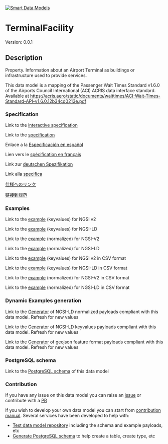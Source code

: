 [![Smart Data Models](https://smartdatamodels.org/wp-content/uploads/2022/01/SmartDataModels_logo.png "Logo")](https://smartdatamodels.org)
# TerminalFacility
Version: 0.0.1

## Description 

Property. Information about an Airport Terminal as buildings or infrastructure used to provide services.

This data model is a mapping of the Passenger Wait Times Standard v1.6.0 of the Airports Council International (ACI) ACRIS data interface standard. Available at https://acris.aero/static/documents/waittimes/ACI-Wait-Times-Standard-API-v1.6.0.12b34cd0213e.pdf
### Specification

Link to the [interactive specification](https://swagger.lab.fiware.org/?url=https://smart-data-models.github.io/dataModel.ACRIS/TerminalFacility/swagger.yaml)

Link to the [specification](https://github.com/smart-data-models/dataModel.ACRIS/blob/master/TerminalFacility/doc/spec.md)

Enlace a la [Especificación en español](https://github.com/smart-data-models/dataModel.ACRIS/blob/master/TerminalFacility/doc/spec_ES.md)

Lien vers le [spécification en français](https://github.com/smart-data-models/dataModel.ACRIS/blob/master/TerminalFacility/doc/spec_FR.md)

Link zur [deutschen Spezifikation](https://github.com/smart-data-models/dataModel.ACRIS/blob/master/TerminalFacility/doc/spec_DE.md)

Link alla [specifica](https://github.com/smart-data-models/dataModel.ACRIS/blob/master/TerminalFacility/doc/spec_IT.md)

[仕様へのリンク](https://github.com/smart-data-models/dataModel.ACRIS/blob/master/TerminalFacility/doc/spec_JA.md)

[链接到规范](https://github.com/smart-data-models/dataModel.ACRIS/blob/master/TerminalFacility/doc/spec_ZH.md)
### Examples

Link to the [example](https://smart-data-models.github.io/dataModel.ACRIS/TerminalFacility/examples/example.json) (keyvalues) for NGSI v2

Link to the [example](https://smart-data-models.github.io/dataModel.ACRIS/TerminalFacility/examples/example.jsonld) (keyvalues) for NGSI-LD

Link to the [example](https://smart-data-models.github.io/dataModel.ACRIS/TerminalFacility/examples/example-normalized.json) (normalized) for NGSI-V2

Link to the [example](https://smart-data-models.github.io/dataModel.ACRIS/TerminalFacility/examples/example-normalized.jsonld) (normalized) for NGSI-LD

Link to the [example](https://github.com/smart-data-models/dataModel.ACRIS/blob/master/TerminalFacility/examples/example.json.csv) (keyvalues) for NGSI v2 in CSV format

Link to the [example](https://github.com/smart-data-models/dataModel.ACRIS/blob/master/TerminalFacility/examples/example.jsonld.csv) (keyvalues) for NGSI-LD in CSV format

Link to the [example](https://github.com/smart-data-models/dataModel.ACRIS/blob/master/TerminalFacility/examples/example-normalized.json.csv) (normalized) for NGSI-V2 in CSV format

Link to the [example](https://github.com/smart-data-models/dataModel.ACRIS/blob/master/TerminalFacility/examples/example-normalized.jsonld.csv) (normalized) for NGSI-LD in CSV format
### Dynamic Examples generation

Link to the [Generator](https://smartdatamodels.org/extra/ngsi-ld_generator.php?schemaUrl=https://raw.githubusercontent.com/smart-data-models/dataModel.ACRIS/master/TerminalFacility/schema.json&email=info@smartdatamodels.org) of NGSI-LD normalized payloads compliant with this data model. Refresh for new values

Link to the [Generator](https://smartdatamodels.org/extra/ngsi-ld_generator_keyvalues.php?schemaUrl=https://raw.githubusercontent.com/smart-data-models/dataModel.ACRIS/master/TerminalFacility/schema.json&email=info@smartdatamodels.org) of NGSI-LD keyvalues payloads compliant with this data model. Refresh for new values

Link to the [Generator](https://smartdatamodels.org/extra/geojson_features_generator.php?schemaUrl=https://raw.githubusercontent.com/smart-data-models/dataModel.ACRIS/master/TerminalFacility/schema.json&email=info@smartdatamodels.org) of geojson feature format payloads compliant with this data model. Refresh for new values
### PostgreSQL schema

Link to the [PostgreSQL schema](https://github.com/smart-data-models/dataModel.ACRIS/blob/master/TerminalFacility/schema.sql) of this data model
### Contribution

 If you have any issue on this data model you can raise an [issue](https://github.com/smart-data-models/dataModel.ACRIS/issues)  or contribute with a [PR](https://github.com/smart-data-models/dataModel.ACRIS/pulls)

 If you wish to develop your own data model you can start from [contribution manual](https://bit.ly/contribution_manual). Several services have been developed to help with: 
 - [Test data model repository](https://smartdatamodels.org/index.php/data-models-contribution-api/) including the schema and example payloads, etc
 - [Generate PostgreSQL schema](https://smartdatamodels.org/index.php/sql-service/) to help create a table, create type, etc